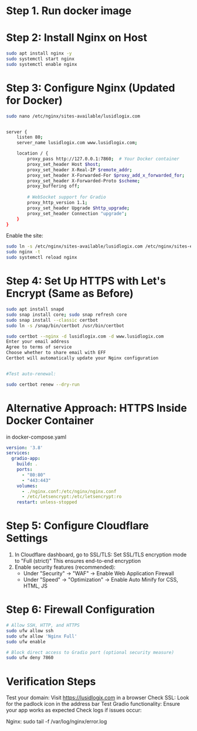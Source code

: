 # Step 1. Run docker image

# Step 2: Install Nginx on Host

```bash
sudo apt install nginx -y
sudo systemctl start nginx
sudo systemctl enable nginx
```

# Step 3: Configure Nginx (Updated for Docker)


```bash
sudo nano /etc/nginx/sites-available/lusidlogix.com


server {
    listen 80;
    server_name lusidlogix.com www.lusidlogix.com;

    location / {
        proxy_pass http://127.0.0.1:7860;  # Your Docker container
        proxy_set_header Host $host;
        proxy_set_header X-Real-IP $remote_addr;
        proxy_set_header X-Forwarded-For $proxy_add_x_forwarded_for;
        proxy_set_header X-Forwarded-Proto $scheme;
        proxy_buffering off;
        
        # WebSocket support for Gradio
        proxy_http_version 1.1;
        proxy_set_header Upgrade $http_upgrade;
        proxy_set_header Connection "upgrade";
    }
}
```

Enable the site:


```bash
sudo ln -s /etc/nginx/sites-available/lusidlogix.com /etc/nginx/sites-enabled/
sudo nginx -t
sudo systemctl reload nginx
```

# Step 4: Set Up HTTPS with Let's Encrypt (Same as Before)

```bash
sudo apt install snapd
sudo snap install core; sudo snap refresh core
sudo snap install --classic certbot
sudo ln -s /snap/bin/certbot /usr/bin/certbot

sudo certbot --nginx -d lusidlogix.com -d www.lusidlogix.com
Enter your email address
Agree to terms of service
Choose whether to share email with EFF
Certbot will automatically update your Nginx configuration


#Test auto-renewal:

sudo certbot renew --dry-run
```


# Alternative Approach: HTTPS Inside Docker Container

in docker-compose.yaml

```yaml
version: '3.8'
services:
  gradio-app:
    build: .
    ports:
      - "80:80"
      - "443:443"
    volumes:
      - ./nginx.conf:/etc/nginx/nginx.conf
      - /etc/letsencrypt:/etc/letsencrypt:ro
    restart: unless-stopped
```

# Step 5: Configure Cloudflare Settings
1. In Cloudflare dashboard, go to SSL/TLS:
   Set SSL/TLS encryption mode to "Full (strict)"
   This ensures end-to-end encryption
2. Enable security features (recommended):
    - Under "Security" → "WAF" → Enable Web Application Firewall
    - Under "Speed" → "Optimization" → Enable Auto Minify for CSS, HTML, JS

# Step 6: Firewall Configuration

```bash
# Allow SSH, HTTP, and HTTPS
sudo ufw allow ssh
sudo ufw allow 'Nginx Full'
sudo ufw enable

# Block direct access to Gradio port (optional security measure)
sudo ufw deny 7860
```
# Verification Steps

Test your domain: Visit https://lusidlogix.com in a browser
Check SSL: Look for the padlock icon in the address bar
Test Gradio functionality: Ensure your app works as expected
Check logs if issues occur:

Nginx: sudo tail -f /var/log/nginx/error.log
